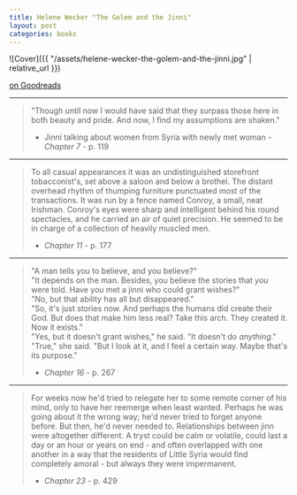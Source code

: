 ```yaml
---
title: Helene Wecker "The Golem and the Jinni"
layout: post
categories: books
---
```

![Cover]({{ "/assets/helene-wecker-the-golem-and-the-jinni.jpg" | relative_url }})

[on Goodreads](https://www.goodreads.com/book/show/15819028-the-golem-and-the-jinni)

---

> "Though until now I would have said that they surpass those here in both beauty and pride. And now, I find my assumptions are shaken."
> - Jinni talking about women from Syria with newly met woman - *Chapter 7* - p. 119

---

> To all casual appearances it was an undistinguished storefront tobacconist's, set above a saloon and below a brothel. The distant overhead rhythm of thumping furniture punctuated most of the transactions. It was run by a fence named Conroy, a small, neat Irishman. Conroy's eyes were sharp and intelligent behind his round spectacles, and he carried an air of quiet precision. He seemed to be in charge of a collection of heavily muscled men.
> - *Chapter 11* - p. 177

---

> "A man tells you to believe, and you believe?"<br/>
> "It depends on the man. Besides, you believe the stories that *you* were told. Have you met a jinni who could grant wishes?"<br/>
> "No, but that ability has all but disappeared."<br/>
> "So, it's just stories now. And perhaps the humans did create their God. But does that make him less real? Take this arch. They created it. Now it exists."<br/>
> "Yes, but it doesn't grant wishes," he said. "It doesn't do *anything*."<br/>
> "True," she said. "But I look at it, and I feel a certain way. Maybe that's its purpose."
> - *Chapter 16* - p. 267

---

> For weeks now he'd tried to relegate her to some remote corner of his mind, only to have her reemerge when least wanted. Perhaps he was going about it the wrong way; he'd never tried to forget anyone before. But then, he'd never needed to. Relationships between jinn were altogether different. A tryst could be calm or volatile, could last a day or an hour or years on end - and often overlapped with one another in a way that the residents of Little Syria would find completely amoral - but always they were impermanent.
> - *Chapter 23* - p. 429
